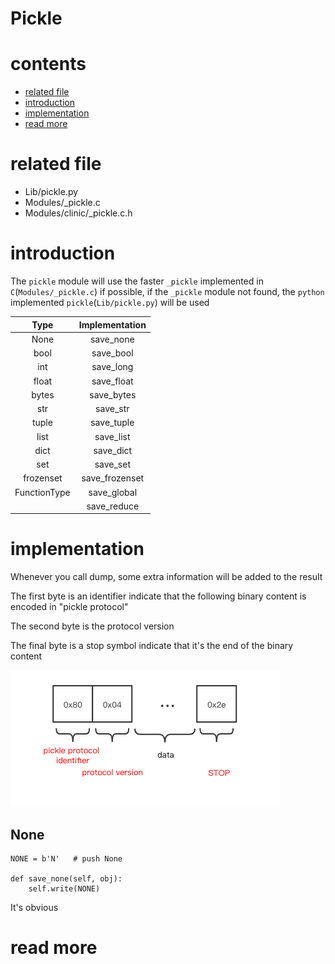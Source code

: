 # Pickle

# contents

* [related file](#related-file)
* [introduction](#introduction)
* [implementation](#implementation)
* [read more](#read-more)

# related file

* Lib/pickle.py
* Modules/_pickle.c
* Modules/clinic/_pickle.c.h

# introduction

The `pickle` module will use the faster  `_pickle` implemented in `C`(`Modules/_pickle.c`)  if possible, if the `_pickle` module not found, the `python` implemented `pickle`(`Lib/pickle.py`) will be used

|     Type     | Implementation |
| :----------: | :------------: |
|     None     |   save_none    |
|     bool     |   save_bool    |
|     int      |   save_long    |
|    float     |   save_float   |
|    bytes     |   save_bytes   |
|     str      |    save_str    |
|    tuple     |   save_tuple   |
|     list     |   save_list    |
|     dict     |   save_dict    |
|     set      |    save_set    |
|  frozenset   | save_frozenset |
| FunctionType |  save_global   |
|              |  save_reduce   |

# implementation

Whenever you call dump, some extra information will be added to the result

The first byte is an identifier indicate that the following binary content is encoded in "pickle protocol"

The second byte is the protocol version

The final byte is a stop symbol indicate that it's the end of the binary content

![pickle_head](pickle_head.png)



## None

```python3
NONE = b'N'   # push None

def save_none(self, obj):
	self.write(NONE)
```

It's obvious



# read more

